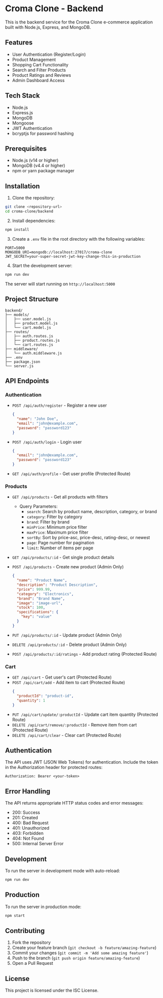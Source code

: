 # Croma Clone - Backend

This is the backend service for the Croma Clone e-commerce application built with Node.js, Express, and MongoDB.

## Features

- User Authentication (Register/Login)
- Product Management
- Shopping Cart Functionality
- Search and Filter Products
- Product Ratings and Reviews
- Admin Dashboard Access

## Tech Stack

- Node.js
- Express.js
- MongoDB
- Mongoose
- JWT Authentication
- bcryptjs for password hashing

## Prerequisites

- Node.js (v14 or higher)
- MongoDB (v4.4 or higher)
- npm or yarn package manager

## Installation

1. Clone the repository:

```bash
git clone <repository-url>
cd croma-clone/backend
```

2. Install dependencies:

```bash
npm install
```

3. Create a `.env` file in the root directory with the following variables:

```env
PORT=5000
MONGODB_URI=mongodb://localhost:27017/croma-clone
JWT_SECRET=your-super-secret-jwt-key-change-this-in-production
```

4. Start the development server:

```bash
npm run dev
```

The server will start running on `http://localhost:5000`

## Project Structure

```
backend/
├── models/
│   ├── user.model.js
│   ├── product.model.js
│   └── cart.model.js
├── routes/
│   ├── auth.routes.js
│   ├── product.routes.js
│   └── cart.routes.js
├── middleware/
│   └── auth.middleware.js
├── .env
├── package.json
└── server.js
```

## API Endpoints

### Authentication

- `POST /api/auth/register` - Register a new user

  ```json
  {
    "name": "John Doe",
    "email": "john@example.com",
    "password": "password123"
  }
  ```

- `POST /api/auth/login` - Login user

  ```json
  {
    "email": "john@example.com",
    "password": "password123"
  }
  ```

- `GET /api/auth/profile` - Get user profile (Protected Route)

### Products

- `GET /api/products` - Get all products with filters

  - Query Parameters:
    - `search`: Search by product name, description, category, or brand
    - `category`: Filter by category
    - `brand`: Filter by brand
    - `minPrice`: Minimum price filter
    - `maxPrice`: Maximum price filter
    - `sortBy`: Sort by price-asc, price-desc, rating-desc, or newest
    - `page`: Page number for pagination
    - `limit`: Number of items per page

- `GET /api/products/:id` - Get single product details

- `POST /api/products` - Create new product (Admin Only)

  ```json
  {
    "name": "Product Name",
    "description": "Product Description",
    "price": 999.99,
    "category": "Electronics",
    "brand": "Brand Name",
    "image": "image-url",
    "stock": 100,
    "specifications": {
      "key": "value"
    }
  }
  ```

- `PUT /api/products/:id` - Update product (Admin Only)
- `DELETE /api/products/:id` - Delete product (Admin Only)
- `POST /api/products/:id/ratings` - Add product rating (Protected Route)

### Cart

- `GET /api/cart` - Get user's cart (Protected Route)
- `POST /api/cart/add` - Add item to cart (Protected Route)
  ```json
  {
    "productId": "product-id",
    "quantity": 1
  }
  ```
- `PUT /api/cart/update/:productId` - Update cart item quantity (Protected Route)
- `DELETE /api/cart/remove/:productId` - Remove item from cart (Protected Route)
- `DELETE /api/cart/clear` - Clear cart (Protected Route)

## Authentication

The API uses JWT (JSON Web Tokens) for authentication. Include the token in the Authorization header for protected routes:

```
Authorization: Bearer <your-token>
```

## Error Handling

The API returns appropriate HTTP status codes and error messages:

- 200: Success
- 201: Created
- 400: Bad Request
- 401: Unauthorized
- 403: Forbidden
- 404: Not Found
- 500: Internal Server Error

## Development

To run the server in development mode with auto-reload:

```bash
npm run dev
```

## Production

To run the server in production mode:

```bash
npm start
```

## Contributing

1. Fork the repository
2. Create your feature branch (`git checkout -b feature/amazing-feature`)
3. Commit your changes (`git commit -m 'Add some amazing feature'`)
4. Push to the branch (`git push origin feature/amazing-feature`)
5. Open a Pull Request

## License

This project is licensed under the ISC License.
